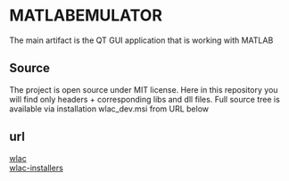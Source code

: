 # MATLABEMULATOR  
  
The main artifact is the QT GUI application that is working with MATLAB
  
  
## Source  
The project is open source under MIT license. Here in this repository you will find only headers + corresponding libs and dll files. Full 
source tree is available via installation wlac_dev.msi from URL below



## url
[wlac](https://davitkalantaryan.github.io/wlac/)  
[wlac-installers](https://desycloud.desy.de/index.php/s/Md6tvDGWmfS2WBy)  
